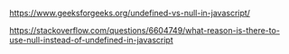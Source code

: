 
https://www.geeksforgeeks.org/undefined-vs-null-in-javascript/

https://stackoverflow.com/questions/6604749/what-reason-is-there-to-use-null-instead-of-undefined-in-javascript

